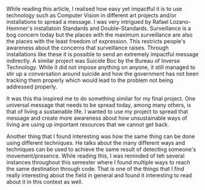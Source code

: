 While reading this article, I realised how easy yet impactful it is to use technology such as Computer Vision in different art projects and/or installations to spread a message. I was very intrigued by Rafael Lozano-Hemmer's installatoin Standards and Double-Standards. Surveillance is a bog concern today but the places with the maximum surveillance are also the places with the least freedom of expression. This restricts people's awareness about the concerns that surveillance raises. Through installations like these it is possible to send an extremely impactful message indirectly. A similar project was Suicide Boc by the Bureau of Inverse Technology. While it did not impose anything on anyone, it still managed to stir up a conversation around suicide and how the government has not been tracking them properly which would lead to the problem not being addressed properly. 

It was this tha inspired me to do something similar for my final project. One universal message that needs to be spread today, among many others, is that of living a sustainable life. I wanted to use my project to spread that message and create more awareness about how unsustainable ways of living are using up important resources that we cannot get back.

Another thing that I found interesting was how the same thing can be done using different techniques. He talks about the many different ways and techniques can be used to achieve the same result of detecting someone's movement/presence. While reading this, I was reminded of teh several instances throughout this semester where I found multiple ways to reach the same destination through code. That is one of the things that I find really interesting about the field in general and found it interesting to read about it in this context as well.
